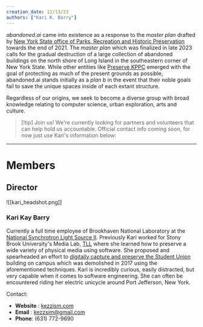 ```yaml
---
creation_date: 12/13/23
authors: ["Kari K. Barry"]
---
```


*abandoned.ai* came into existence as a response to the *master plan* drafted by [New York State office of Parks, Recreation and Historic Preservation](https://parks.ny.gov/) towards the end of 2021. The *master plan* which was finalized in late 2023 calls for the gradual destruction of a large collection of abandoned buildings on the north shore of Long Island in the southeastern corner of New York State. While other entities like [Preserve KPPC](https://linktr.ee/preservekppc) emerged with the goal of protecting as much of the present grounds as possible, abandoned.ai stands initially as a *plan b* in the event that their noble goals fail to save the unique spaces inside of each extant structure. 

Regardless of our origins, we seek to become a diverse group with broad knowledge relating to computer science, urban exploration, arts and culture.

> [!tip] Join us! We're currently looking for partners and volunteers that can help hold us accountable.
> Official contact info coming soon, for now just use Kari's information below:

---

# Members

## Director
![[kari_headshot.png]]
### Kari Kay Barry

Currently a full time employee of Brookhaven National Laboratory at the [National Synchrotron Light Source II](https://www.bnl.gov/nsls2/). Previously Kari worked for Stony Brook University's Media Lab, [TLL](https://it.stonybrook.edu/services/teaching-learning-lab) where she learned how to preserve a wide variety of physical media using software. She proposed and spearheaded an effort to [digitally capture and preserve the Student Union](https://sbutltmedia.github.io/unionProject/) building on campus which was demolished in 2017 using the aforementioned techniques. Kari is incredibly curious, easily distracted, but very capable when it comes to software engineering. She can often be encountered riding her electric unicycle around Port Jefferson, New York.

Contact:
- **Website** : [kezzism.com](https://kezzism.com/)
- **Email** : kezzsim@gmail.com
- **Phone**: (631) 772-9690
